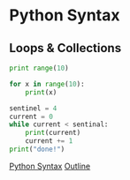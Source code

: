 Python Syntax
============

Loops & Collections
-----

```python
print range(10)

for x in range(10):
    print(x)

sentinel = 4
current = 0
while current < sentinal:
    print(current)
    current += 1
print("done!")
```

[Python Syntax](syntax.md)
[Outline](outline.md)
